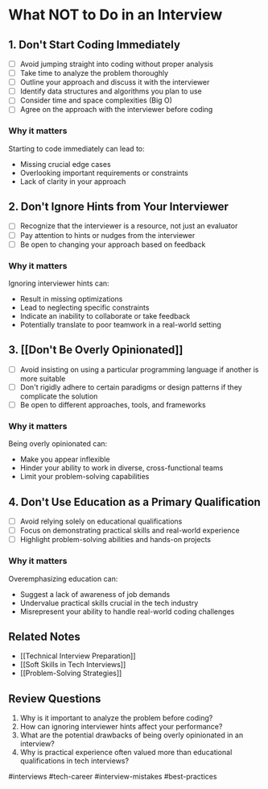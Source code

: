 # What NOT to Do in an Interview

## 1. Don't Start Coding Immediately
- [ ] Avoid jumping straight into coding without proper analysis
- [ ] Take time to analyze the problem thoroughly
- [ ] Outline your approach and discuss it with the interviewer
- [ ] Identify data structures and algorithms you plan to use
- [ ] Consider time and space complexities (Big O)
- [ ] Agree on the approach with the interviewer before coding

### Why it matters
Starting to code immediately can lead to:
- Missing crucial edge cases
- Overlooking important requirements or constraints
- Lack of clarity in your approach

## 2. Don't Ignore Hints from Your Interviewer
- [ ] Recognize that the interviewer is a resource, not just an evaluator
- [ ] Pay attention to hints or nudges from the interviewer
- [ ] Be open to changing your approach based on feedback

### Why it matters
Ignoring interviewer hints can:
- Result in missing optimizations
- Lead to neglecting specific constraints
- Indicate an inability to collaborate or take feedback
- Potentially translate to poor teamwork in a real-world setting

## 3. [[Don't Be Overly Opinionated]]
- [ ] Avoid insisting on using a particular programming language if another is more suitable
- [ ] Don't rigidly adhere to certain paradigms or design patterns if they complicate the solution
- [ ] Be open to different approaches, tools, and frameworks

### Why it matters
Being overly opinionated can:
- Make you appear inflexible
- Hinder your ability to work in diverse, cross-functional teams
- Limit your problem-solving capabilities

## 4. Don't Use Education as a Primary Qualification
- [ ] Avoid relying solely on educational qualifications
- [ ] Focus on demonstrating practical skills and real-world experience
- [ ] Highlight problem-solving abilities and hands-on projects

### Why it matters
Overemphasizing education can:
- Suggest a lack of awareness of job demands
- Undervalue practical skills crucial in the tech industry
- Misrepresent your ability to handle real-world coding challenges

## Related Notes
- [[Technical Interview Preparation]]
- [[Soft Skills in Tech Interviews]]
- [[Problem-Solving Strategies]]

## Review Questions
1. Why is it important to analyze the problem before coding?
2. How can ignoring interviewer hints affect your performance?
3. What are the potential drawbacks of being overly opinionated in an interview?
4. Why is practical experience often valued more than educational qualifications in tech interviews?

#interviews #tech-career #interview-mistakes #best-practices
